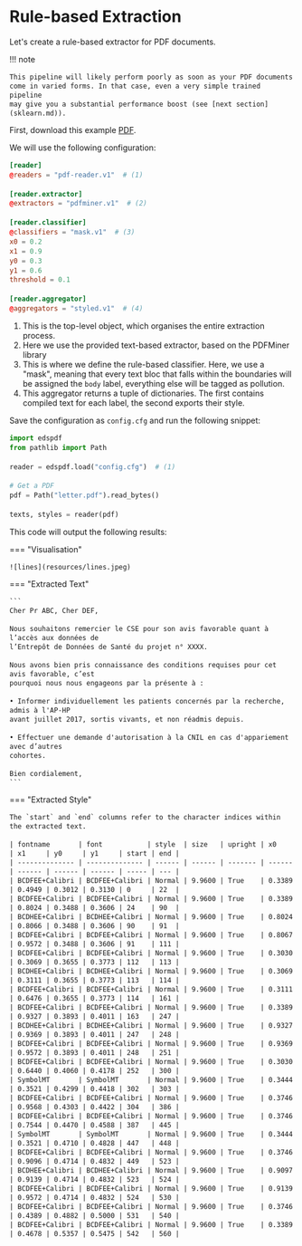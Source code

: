 # Rule-based Extraction

Let's create a rule-based extractor for PDF documents.

!!! note

    This pipeline will likely perform poorly as soon as your PDF documents
    come in varied forms. In that case, even a very simple trained pipeline
    may give you a substantial performance boost (see [next section](sklearn.md)).

First, download this example [PDF](https://github.com/aphp/edspdf/raw/master/tests/resources/letter.pdf).

We will use the following configuration:

```toml title="config.cfg"
[reader]
@readers = "pdf-reader.v1"  # (1)

[reader.extractor]
@extractors = "pdfminer.v1"  # (2)

[reader.classifier]
@classifiers = "mask.v1"  # (3)
x0 = 0.2
x1 = 0.9
y0 = 0.3
y1 = 0.6
threshold = 0.1

[reader.aggregator]
@aggregators = "styled.v1"  # (4)
```

1. This is the top-level object, which organises the entire extraction process.
2. Here we use the provided text-based extractor, based on the PDFMiner library
3. This is where we define the rule-based classifier. Here, we use a "mask",
   meaning that every text bloc that falls within the boundaries will be assigned
   the `body` label, everything else will be tagged as pollution.
4. This aggregator returns a tuple of dictionaries. The first contains compiled text for each
   label, the second exports their style.

Save the configuration as `config.cfg` and run the following snippet:

```python
import edspdf
from pathlib import Path

reader = edspdf.load("config.cfg")  # (1)

# Get a PDF
pdf = Path("letter.pdf").read_bytes()

texts, styles = reader(pdf)
```

This code will output the following results:

=== "Visualisation"

    ![lines](resources/lines.jpeg)

=== "Extracted Text"

    ```
    Cher Pr ABC, Cher DEF,

    Nous souhaitons remercier le CSE pour son avis favorable quant à l’accès aux données de
    l’Entrepôt de Données de Santé du projet n° XXXX.

    Nous avons bien pris connaissance des conditions requises pour cet avis favorable, c’est
    pourquoi nous nous engageons par la présente à :

    • Informer individuellement les patients concernés par la recherche, admis à l'AP-HP
    avant juillet 2017, sortis vivants, et non réadmis depuis.

    • Effectuer une demande d'autorisation à la CNIL en cas d'appariement avec d’autres
    cohortes.

    Bien cordialement,
    ```

=== "Extracted Style"

    The `start` and `end` columns refer to the character indices within the extracted text.

    | fontname       | font           | style  | size   | upright | x0     | x1     | y0     | y1     | start | end |
    | -------------- | -------------- | ------ | ------ | ------- | ------ | ------ | ------ | ------ | ----- | --- |
    | BCDFEE+Calibri | BCDFEE+Calibri | Normal | 9.9600 | True    | 0.3389 | 0.4949 | 0.3012 | 0.3130 | 0     | 22  |
    | BCDFEE+Calibri | BCDFEE+Calibri | Normal | 9.9600 | True    | 0.3389 | 0.8024 | 0.3488 | 0.3606 | 24    | 90  |
    | BCDHEE+Calibri | BCDHEE+Calibri | Normal | 9.9600 | True    | 0.8024 | 0.8066 | 0.3488 | 0.3606 | 90    | 91  |
    | BCDFEE+Calibri | BCDFEE+Calibri | Normal | 9.9600 | True    | 0.8067 | 0.9572 | 0.3488 | 0.3606 | 91    | 111 |
    | BCDFEE+Calibri | BCDFEE+Calibri | Normal | 9.9600 | True    | 0.3030 | 0.3069 | 0.3655 | 0.3773 | 112   | 113 |
    | BCDHEE+Calibri | BCDHEE+Calibri | Normal | 9.9600 | True    | 0.3069 | 0.3111 | 0.3655 | 0.3773 | 113   | 114 |
    | BCDFEE+Calibri | BCDFEE+Calibri | Normal | 9.9600 | True    | 0.3111 | 0.6476 | 0.3655 | 0.3773 | 114   | 161 |
    | BCDFEE+Calibri | BCDFEE+Calibri | Normal | 9.9600 | True    | 0.3389 | 0.9327 | 0.3893 | 0.4011 | 163   | 247 |
    | BCDHEE+Calibri | BCDHEE+Calibri | Normal | 9.9600 | True    | 0.9327 | 0.9369 | 0.3893 | 0.4011 | 247   | 248 |
    | BCDFEE+Calibri | BCDFEE+Calibri | Normal | 9.9600 | True    | 0.9369 | 0.9572 | 0.3893 | 0.4011 | 248   | 251 |
    | BCDFEE+Calibri | BCDFEE+Calibri | Normal | 9.9600 | True    | 0.3030 | 0.6440 | 0.4060 | 0.4178 | 252   | 300 |
    | SymbolMT       | SymbolMT       | Normal | 9.9600 | True    | 0.3444 | 0.3521 | 0.4299 | 0.4418 | 302   | 303 |
    | BCDFEE+Calibri | BCDFEE+Calibri | Normal | 9.9600 | True    | 0.3746 | 0.9568 | 0.4303 | 0.4422 | 304   | 386 |
    | BCDFEE+Calibri | BCDFEE+Calibri | Normal | 9.9600 | True    | 0.3746 | 0.7544 | 0.4470 | 0.4588 | 387   | 445 |
    | SymbolMT       | SymbolMT       | Normal | 9.9600 | True    | 0.3444 | 0.3521 | 0.4710 | 0.4828 | 447   | 448 |
    | BCDFEE+Calibri | BCDFEE+Calibri | Normal | 9.9600 | True    | 0.3746 | 0.9096 | 0.4714 | 0.4832 | 449   | 523 |
    | BCDHEE+Calibri | BCDHEE+Calibri | Normal | 9.9600 | True    | 0.9097 | 0.9139 | 0.4714 | 0.4832 | 523   | 524 |
    | BCDFEE+Calibri | BCDFEE+Calibri | Normal | 9.9600 | True    | 0.9139 | 0.9572 | 0.4714 | 0.4832 | 524   | 530 |
    | BCDFEE+Calibri | BCDFEE+Calibri | Normal | 9.9600 | True    | 0.3746 | 0.4389 | 0.4882 | 0.5000 | 531   | 540 |
    | BCDFEE+Calibri | BCDFEE+Calibri | Normal | 9.9600 | True    | 0.3389 | 0.4678 | 0.5357 | 0.5475 | 542   | 560 |
